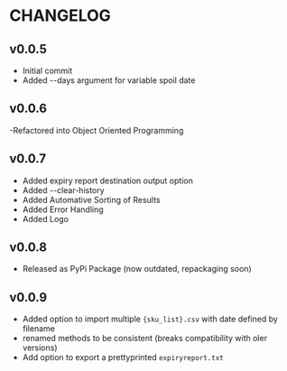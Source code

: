 # CHANGELOG

## v0.0.5

- Initial commit
- Added --days argument for variable spoil date

## v0.0.6

-Refactored into Object Oriented Programming

## v0.0.7

- Added expiry report destination output option
- Added --clear-history
- Added Automative Sorting of Results
- Added Error Handling
- Added Logo

## v0.0.8

- Released as PyPi Package (now outdated, repackaging soon)

## v0.0.9

- Added option to import multiple `{sku_list}.csv` with date defined by filename
- renamed methods to be consistent (breaks compatibility with oler versions)
- Add option to export a prettyprinted `expiryreport.txt`
